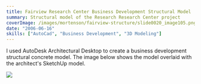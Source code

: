 ```yaml
---
title: Fairview Research Center Business Development Structural Model
summary: Structural model of the Research Research Center project
coverImage: /images/mortenson/fairview-structure/slide0020_image105.png
date: "2006-06-16"
skills: ["AutoCad", "Business Development", "3D Modeling"]
---
```


I used AutoDesk Architectural Desktop to create a business development structural concrete model. The image below shows the model overlaid with the architect's SketchUp model.

![](/images/mortenson/fairview-structure/slide0020_image107.jpg)
